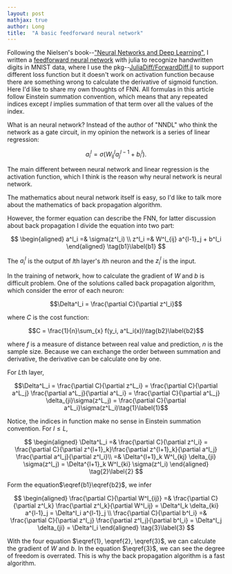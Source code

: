 ```yaml
---
layout: post
mathjax: true
author: Long
title:  "A basic feedforward neural network"
---
```


Following the Nielsen's book--["Neural Networks and Deep Learning"](http://neuralnetworksanddeeplearning.com/), I written a [feedforward neural network](https://github.com/wangl-cc/NeuralNetwork.jl) with julia to recognize handwritten digits in MNIST data, where I use the pkg--[JuliaDiff/ForwardDiff.jl](https://github.com/JuliaDiff/ForwardDiff.jl) to support different loss function but it doesn't work on activation function because there are something wrong to calculate the derivative of sigmoid function. Here I'd like to share my own thoughts of FNN. All formulas in this article follow Einstein summation convention, which means that any repeated indices except $l$ implies summation of that term over all the values of the index.

What is an neural network? Instead of the author of "NNDL" who think the network as a gate circuit, in my opinion the network is a series of linear regression:

$$a^l_i = \sigma(W^l_{ij} a^{l-1}_j + b^l_i).$$

The main different between neural network and linear regression is the activation function, which I think is the reason why neural network is neural network.

The mathematics about neural network itself is easy, so  I'd like to talk more about the mathematics of back propagation algorithm.

However, the former equation can describe the FNN, for latter discussion about back propagation I divide the equation into two part:

$$
\begin{aligned}
    a^l_i =& \sigma(z^l_i) \\
    z^l_i =& W^l_{ij} a^{l-1}_j + b^l_i
\end{aligned}
\tag{b1}\label{b1}
$$

The $a^l_i$ is the output of $l$th layer's $i$th neuron and the $z^l_i$ is the input.

In the training of network, how to calculate the gradient of $W$ and $b$ is difficult problem. One of the solutions called back propagation algorithm, which consider the error of each neuron:

$$\Delta^l_i = \frac{\partial C}{\partial z^l_i}$$

where $C$ is the cost function:

$$C = \frac{1}{n}\sum_{x} f(y_i, a^L_i(x))\tag{b2}\label{b2}$$

where $f$ is a measure of distance between real value and prediction, $n$ is the sample size. Because we can exchange the order between summation and derivative, the derivative can be calculate one by one.

For $L$th layer,

$$\Delta^L_i = \frac{\partial C}{\partial z^L_i} = \frac{\partial C}{\partial a^L_j} \frac{\partial a^L_j}{\partial a^L_i} = \frac{\partial C}{\partial a^L_j} \delta_{ji}\sigma(z^L_j) = \frac{\partial C}{\partial a^L_i}\sigma(z^L_i)\tag{1}\label{1}$$

Notice, the indices in function make no sense in Einstein summation convention. For $l \leq L$,

$$
\begin{aligned}
\Delta^L_i =& \frac{\partial C}{\partial z^l_i} = \frac{\partial C}{\partial z^{l+1}_k}\frac{\partial z^{l+1}_k}{\partial a^l_j} \frac{\partial a^l_j}{\partial z^l_i}\\
=& \Delta^{l+1}_k W^l_{kj} \delta_{ji} \sigma(z^l_j) = \Delta^{l+1}_k W^l_{ki} \sigma(z^l_i)
\end{aligned}
\tag{2}\label{2}
$$

Form the equation$\eqref{b1}\eqref{b2}$, we infer

$$
\begin{aligned}
\frac{\partial C}{\partial W^l_{ij}} =& \frac{\partial C}{\partial z^l_k} \frac{\partial z^l_k}{\partial W^l_ij} = \Delta^l_k \delta_{ki} a^{l-1}_j = \Delta^l_i a^{l-1}_j \\
\frac{\partial C}{\partial b^l_i} =& \frac{\partial C}{\partial z^l_j} \frac{\partial z^l_j}{\partial b^l_i} = \Delta^l_j \delta_{ji} = \Delta^l_i
\end{aligned}
\tag{3}\label{3}
$$

With the four equation $\eqref{1}, \eqref{2}, \eqref{3}$, we can calculate the gradient of $W$ and $b$. In the equation $\eqref{3}$, we can see the degree of freedom is overrated. This is why the back propagation algorithm is a fast algorithm.
